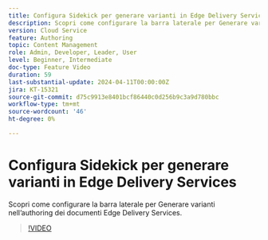 ```yaml
---
title: Configura Sidekick per generare varianti in Edge Delivery Services
description: Scopri come configurare la barra laterale per Generare varianti nell’authoring dei documenti Edge Delivery Services.
version: Cloud Service
feature: Authoring
topic: Content Management
role: Admin, Developer, Leader, User
level: Beginner, Intermediate
doc-type: Feature Video
duration: 59
last-substantial-update: 2024-04-11T00:00:00Z
jira: KT-15321
source-git-commit: d75c9913e8401bcf86440c0d256b9c3a9d780bbc
workflow-type: tm+mt
source-wordcount: '46'
ht-degree: 0%

---
```



# Configura Sidekick per generare varianti in Edge Delivery Services

Scopri come configurare la barra laterale per Generare varianti nell’authoring dei documenti Edge Delivery Services.

>[!VIDEO](https://video.tv.adobe.com/v/3428306/?learn=on)
